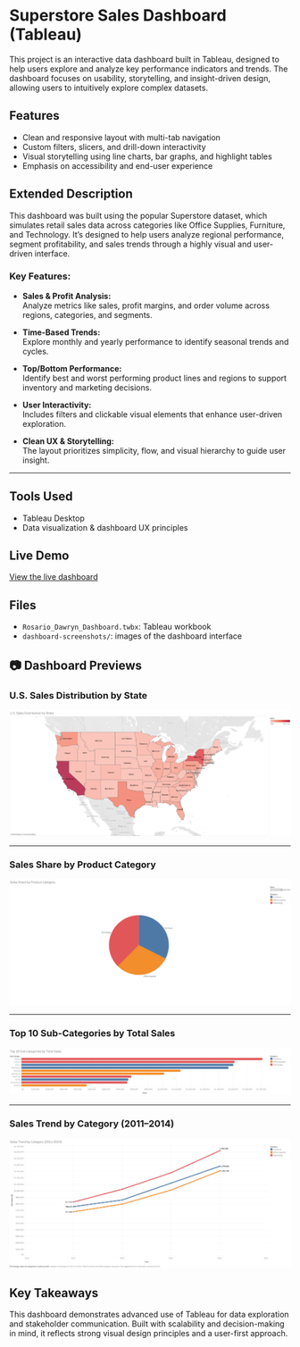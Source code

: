 # Superstore Sales Dashboard (Tableau)

This project is an interactive data dashboard built in Tableau, designed to help users explore and analyze key performance indicators and trends. The dashboard focuses on usability, storytelling, and insight-driven design, allowing users to intuitively explore complex datasets.

## Features

- Clean and responsive layout with multi-tab navigation
- Custom filters, slicers, and drill-down interactivity
- Visual storytelling using line charts, bar graphs, and highlight tables
- Emphasis on accessibility and end-user experience

## Extended Description

This dashboard was built using the popular Superstore dataset, which simulates retail sales data across categories like Office Supplies, Furniture, and Technology. It’s designed to help users analyze regional performance, segment profitability, and sales trends through a highly visual and user-driven interface.

### Key Features:

- **Sales & Profit Analysis:**  
  Analyze metrics like sales, profit margins, and order volume across regions, categories, and segments.

- **Time-Based Trends:**  
  Explore monthly and yearly performance to identify seasonal trends and cycles.

- **Top/Bottom Performance:**  
  Identify best and worst performing product lines and regions to support inventory and marketing decisions.

- **User Interactivity:**  
  Includes filters and clickable visual elements that enhance user-driven exploration.

- **Clean UX & Storytelling:**  
  The layout prioritizes simplicity, flow, and visual hierarchy to guide user insight.

---

## Tools Used

- Tableau Desktop
- Data visualization & dashboard UX principles

## Live Demo

[View the live dashboard](https://us-east-1.online.tableau.com/#/site/shaamvisualanalytics/workbooks/2619872?:origin=card_share_link)

## Files

- `Rosario_Dawryn_Dashboard.twbx`: Tableau workbook
- `dashboard-screenshots/`: images of the dashboard interface

## 📷 Dashboard Previews

### U.S. Sales Distribution by State
![U.S. Sales Distribution](dashboard-screenshots/map.png)

---

### Sales Share by Product Category
![Product Category Pie Chart](dashboard-screenshots/donut_chart.png)

---

### Top 10 Sub-Categories by Total Sales
![Bar Chart of Sub-Categories](dashboard-screenshots/bar_chart.png)

---

### Sales Trend by Category (2011–2014)
![Line Chart by Category Over Time](dashboard-screenshots/line_chart.png)



## Key Takeaways

This dashboard demonstrates advanced use of Tableau for data exploration and stakeholder communication. Built with scalability and decision-making in mind, it reflects strong visual design principles and a user-first approach.
